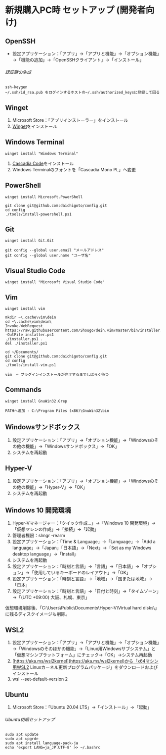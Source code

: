 # 新規購入PC時 セットアップ (開発者向け)

## OpenSSH

- 設定アプリケーション：「アプリ」→「アプリと機能」→「オプション機能」→「機能の追加」→「OpenSSHクライアント」→「インストール」

###### 認証鍵の生成

    ssh-keygen
    ~/.ssh/id_rsa.pub をログインするホストの~/.ssh/authorized_keysに登録して回る

## Winget

1. Microsoft Store：「アプリインストーラー」をインストール
2. [Winget](https://github.com/microsoft/winget-cli/releases)をインストール

## Windows Terminal

    winget install "Windows Terminal"

1. [Cascadia Code](https://github.com/microsoft/cascadia-code/releases)をインストール
2. Windows Terminalのフォントを「Cascadia Mono PL」へ変更

## PowerShell

    winget install Microsoft.PowerShell
    
    git clone git@github.com:daichigoto/config.git
    cd config
    ./tools/install-powershell.ps1

## Git

    winget install Git.Git
    
    git config --global user.email "メールアドレス"
    git config --global user.name "ユーザ名"

## Visual Studio Code

    winget install "Microsoft Visual Studio Code"

## Vim

    winget install vim
    
    mkdir ~\.cache\vim\dein
    cd ~\.cache\vim\dein\
    Invoke-WebRequest https://raw.githubusercontent.com/Shougo/dein.vim/master/bin/installer.ps1 -OutFile installer.ps1
    ./installer.ps1 .
    del ./installer.ps1
   
    cd ~/Documents/
    git clone git@github.com:daichigoto/config.git
    cd config
    ./tools/install-vim.ps1
    
    vim  ← プラグインインストールが完了するまでしばらく待つ

## Commands

    winget install GnuWin32.Grep
     
    PATHへ追加 - C:\Program Files (x86)\GnuWin32\bin

## Windowsサンドボックス

1. 設定アプリケーション：「アプリ」→「オプション機能」→「Windowsのその他の機能」→「Windowsサンドボックス」→「OK」
2. システムを再起動

## Hyper-V

1. 設定アプリケーション：「アプリ」→「オプション機能」→「Windowsのその他の機能」→「Hyper-V」→「OK」
2. システムを再起動

## Windows 10 開発環境

1. Hyper-Vマネージャー：「クイック作成…」→「Windows 10 開発環境」→「仮想マシンの作成」→「接続」→「起動」
2. 管理者権限：slmgr -rearm
3. 設定アプリケーション：「Time & Language」→「Language」→「Add a language」→「Japan」「日本語」→「Next」→「Set as my Windows desktop language」→「Install」
4. システムを再起動
5. 設定アプリケーション：「時刻と言語」→「言語」→「日本語」→「オプション」→「使用しているキーボードのレイアウト」→「OK」
6. 設定アプリケーション：「時刻と言語」→「地域」→「国または地域」→「日本」
7. 設定アプリケーション：「時刻と言語」→「日付と時刻」→「タイムゾーン」→「(UTC +09:00) 大阪、札幌、東京」

仮想環境削除後、「C:\Users\Public\Documents\Hyper-V\Virtual hard disks\」に残るディスクイメージも削除。

## WSL2

1. 設定アプリケーション：「アプリ」→「アプリと機能」→「オプション機能」→「Windowsのそのほかの機能」→「Linux用Windowsサブシステム」と「仮想マシンプラットフォーム」にチェック→「OK」→システム再起動
2. [https://aka.ms/wsl2kernel](https://aka.ms/wsl2kernel)から「x64マシン用WSL2 Linuxカーネル更新プログラムパッケージ」をダウンロードおよびインストール
3. wsl --set-default-version 2

## Ubuntu

1. Microsoft Store：「Ubuntu 20.04 LTS」→「インストール」→「起動」


###### Ubuntu初期セットアップ

    sudo apt update
    sudo apt upgrde
    sudo apt install language-pack-ja
    echo 'export LANG=ja_JP.UTF-8' >> ~/.bashrc
